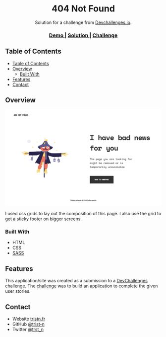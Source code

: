 <!-- Please update value in the {}  -->

<h1 align="center">404 Not Found</h1>

<div align="center">
   Solution for a challenge from  <a href="http://devchallenges.io" target="_blank">Devchallenges.io</a>.
</div>

<div align="center">
  <h3>
    <a href="https://404-not-found.trist-n.vercel.app">
      Demo
    </a>
    <span> | </span>
    <a href="https://github.com/trist-n/devChallenges/tree/main/responsive-web-design/404-not-found">
      Solution
    </a>
    <span> | </span>
    <a href="https://devchallenges.io/challenges/wBunSb7FPrIepJZAg0sY">
      Challenge
    </a>
  </h3>
</div>

<!-- TABLE OF CONTENTS -->

## Table of Contents

- [Table of Contents](#table-of-contents)
- [Overview](#overview)
  - [Built With](#built-with)
- [Features](#features)
- [Contact](#contact)

<!-- OVERVIEW -->

## Overview

![screenshot](https://github.com/trist-n/devChallenges/blob/main/responsive-web-design/404-not-found/assets/images/screenshot.png)

I used css grids to lay out the composition of this page. I also use the grid to get a sticky footer on bigger screens.

### Built With

<!-- This section should list any major frameworks that you built your project using. Here are a few examples.-->

- HTML
- CSS
- [SASS](https://sass-lang.com)

## Features

<!-- List the features of your application or follow the template. Don't share the figma file here :) -->

This application/site was created as a submission to a [DevChallenges](https://devchallenges.io/challenges) challenge. The [challenge](https://devchallenges.io/challenges/wBunSb7FPrIepJZAg0sY) was to build an application to complete the given user stories.

## Contact

- Website [tristn.fr](https://tristn.fr)
- GitHub [@trist-n](https://github.com/trist-n)
- Twitter [@trst_n](https://twitter.com/trst_n)
